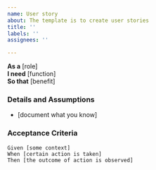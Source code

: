 ```yaml
---
name: User story
about: The template is to create user stories
title: ''
labels: ''
assignees: ''

---
```


**As a** [role]  
**I need** [function]  
**So that** [benefit]  
  
### Details and Assumptions
* [document what you know]
  
### Acceptance Criteria  
  
```gherkin
Given [some context]
When [certain action is taken]
Then [the outcome of action is observed]
```
